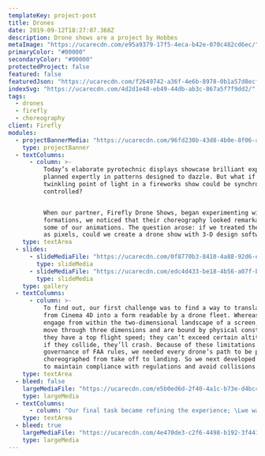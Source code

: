 ```yaml
---
templateKey: project-post
title: Drones
date: 2019-09-12T18:27:07.368Z
description: Drone shows are a project by Hobbes
metaImage: "https://ucarecdn.com/e95a9379-17f5-4eca-b42e-070c482cd6ec/"
primaryColor: "#00000"
secondaryColor: "#00000"
protectedProject: false
featured: false
featuredJson: "https://ucarecdn.com/f2649742-a36f-4e6b-8978-0b1a57d8ecf4/"
indexSvg: "https://ucarecdn.com/4d2d1e48-eb49-44db-ab3c-867a5f7f9dd2/"
tags:
  - drones
  - firefly
  - choreography
client: Firefly
modules:
  - projectBannerMedia: "https://ucarecdn.com/96fd230b-43d8-4b0e-8f06-aeadba5b4fcc/"
    type: projectBanner
  - textColumns:
      - column: >-
          Today’s elaborate pyrotechnic displays showcase brilliant explosions
          planned expertly in patterns designed to dazzle. But what if every
          twinkling point of light in a fireworks show could be synchronized and
          controlled? 


          When our partner, Firefly Drone Shows, began experimenting with drone
          formations, we noticed that their choreography looked remarkably like
          some of our animations. The question arose: if we treated the drones
          as pixels, could we create a drone show with 3-D design software?
    type: textArea
  - slides:
      - slideMediaFile: "https://ucarecdn.com/0f8770b3-8410-4a88-92d6-e6c4980fef60/"
        type: slideMedia
      - slideMediaFile: "https://ucarecdn.com/edc4d433-be18-4b56-a07f-bc4de67b56d6/"
        type: slideMedia
    type: gallery
  - textColumns:
      - column: >-
          To find out, our first challenge was to find a way to translate data
          from Cinema 4D into a form readable by a drone fleet. Whereas pixels
          engage from within the two-dimensional landscape of a screen, drones
          move through three dimensions and are bound by physical constraints:
          they have a top flight speed; they can’t exceed certain altitudes; and
          if they collide, they’ll crash. Because of these limitations and the
          governance of FAA rules, we needed every drone’s path to be precisely
          choreographed from take off to landing. So we next developed a system
          to maintain compliance with regulations and avoid collisions.
    type: textArea
  - bleed: false
    largeMediaFile: "https://ucarecdn.com/e5b0ed6d-2f40-4a1c-b73e-d4bc45087d0e/"
    type: largeMedia
  - textColumns:
      - column: "Our final task became refining the experience; \Lwe wanted the ability to create drone shows that would take an audience’s breath away. So we developed a visual language, discovered best practices for pacing, and determined how to effectively use forced perspective."
    type: textArea
  - bleed: true
    largeMediaFile: "https://ucarecdn.com/4e470de3-c2f6-4498-b192-3f4416034893/"
    type: largeMedia
---
```

